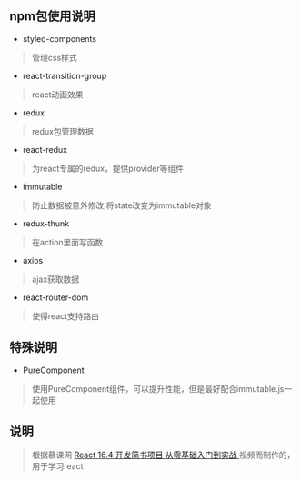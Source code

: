 ## npm包使用说明
- styled-components
> 管理css样式
- react-transition-group
> react动画效果
- redux
> redux包管理数据
- react-redux
> 为react专属的redux，提供provider等组件
- immutable
> 防止数据被意外修改,将state改变为immutable对象
- redux-thunk
> 在action里面写函数
- axios
> ajax获取数据
- react-router-dom
> 使得react支持路由


## 特殊说明
- PureComponent
> 使用PureComponent组件，可以提升性能，但是最好配合immutable.js一起使用

## 说明
> 根据慕课网 [React 16.4 开发简书项目 从零基础入门到实战
](https://coding.imooc.com/class/229.html) 视频而制作的，用于学习react